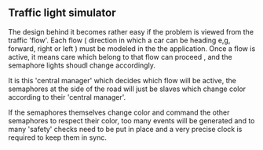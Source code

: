 Traffic light simulator
-------

The design behind it becomes rather easy if the problem is viewed from the traffic 'flow'. Each flow
( direction in which a car can be heading e,g, forward, right or left ) must be modeled in the the application. Once a flow is active,
it means care which belong to that flow can proceed , and the semaphore lights shoudl change accordingly.

It is this 'central manager' which decides which flow will be active, the semaphores at the side of the road will just
be slaves which change color according to their 'central manager'.

If the semaphores themselves change color and command the other semaphores to respect their color, too many events will
be generated and to many 'safety' checks need to be put in place and a very precise clock is required to keep them in sync.